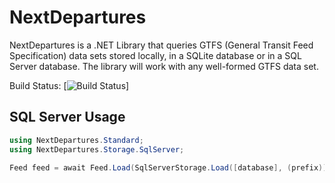 # NextDepartures

NextDepartures is a .NET Library that queries GTFS (General Transit Feed Specification) data sets stored locally, in a SQLite database or in a SQL Server database. The library will work with any well-formed GTFS data set.

Build Status: [![Build Status](https://dev.azure.com/philvessey/NextDepartures/_apis/build/status/philvessey.NextDepartures?branchName=master)]

## SQL Server Usage

```csharp
using NextDepartures.Standard;
using NextDepartures.Storage.SqlServer;

Feed feed = await Feed.Load(SqlServerStorage.Load([database], (prefix)));
```